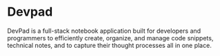 # Devpad
DevPad is a full-stack notebook application built for developers and programmers to efficiently create, organize, and manage code snippets, technical notes, and to capture their thought processes all in one place.
